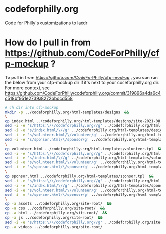# codeforphilly.org

Code for Philly's customizations to laddr


# How do I pull in from https://github.com/CodeForPhilly/cfp-mockup ?

To pull in from https://github.com/CodeForPhilly/cfp-mockup , you can run the below from your cfp-mockup dir if it's next to your codeforphilly.org dir. For more context, see https://github.com/CodeForPhilly/codeforphilly.org/commit/319896a4da6c4c518bf951e2739a8272bbdcd558

```bash
# ch dir into cfp-mockup
mkdir -p ../codeforphilly.org/html-templates/designs  &&
\
cp index.html ../codeforphilly.org/html-templates/designs/site-2021-08.tpl  &&
sed -i -e 's/https:\/\/codeforphilly.org//g' ../codeforphilly.org/html-templates/designs/site-2021-08.tpl  &&
sed -i -e 's/index.html/\//g' ../codeforphilly.org/html-templates/designs/site-2021-08.tpl  &&
sed -i -e 's/volunteer.html/\/volunteer/g' ../codeforphilly.org/html-templates/designs/site-2021-08.tpl  &&
sed -i -e 's/sponsor.html/\/sponsor/g' ../codeforphilly.org/html-templates/designs/site-2021-08.tpl  &&
\
cp volunteer.html ../codeforphilly.org/html-templates/volunteer.tpl  &&
sed -i -e 's/https:\/\/codeforphilly.org//g' ../codeforphilly.org/html-templates/volunteer.tpl  &&
sed -i -e 's/index.html/\//g' ../codeforphilly.org/html-templates/volunteer.tpl  &&
sed -i -e 's/volunteer.html/\/volunteer/g' ../codeforphilly.org/html-templates/volunteer.tpl  &&
sed -i -e 's/sponsor.html/\/sponsor/g' ../codeforphilly.org/html-templates/volunteer.tpl  &&
\
cp sponsor.html ../codeforphilly.org/html-templates/sponsor.tpl  &&
sed -i -e 's/https:\/\/codeforphilly.org//g' ../codeforphilly.org/html-templates/sponsor.tpl  &&
sed -i -e 's/index.html/\//g' ../codeforphilly.org/html-templates/sponsor.tpl  &&
sed -i -e 's/volunteer.html/\/volunteer/g' ../codeforphilly.org/html-templates/sponsor.tpl  &&
sed -i -e 's/sponsor.html/\/sponsor/g' ../codeforphilly.org/html-templates/sponsor.tpl  &&
\
cp -a assets ../codeforphilly.org/site-root/  &&
cp -a css ../codeforphilly.org/site-root/  &&
cp -a html ../codeforphilly.org/site-root/  &&
cp -a js ../codeforphilly.org/site-root/  &&
sed -i -e 's/https:\/\/codeforphilly.org//g' ../codeforphilly.org/site-root/js/search.js  &&
cp -a videos ../codeforphilly.org/site-root/
```
